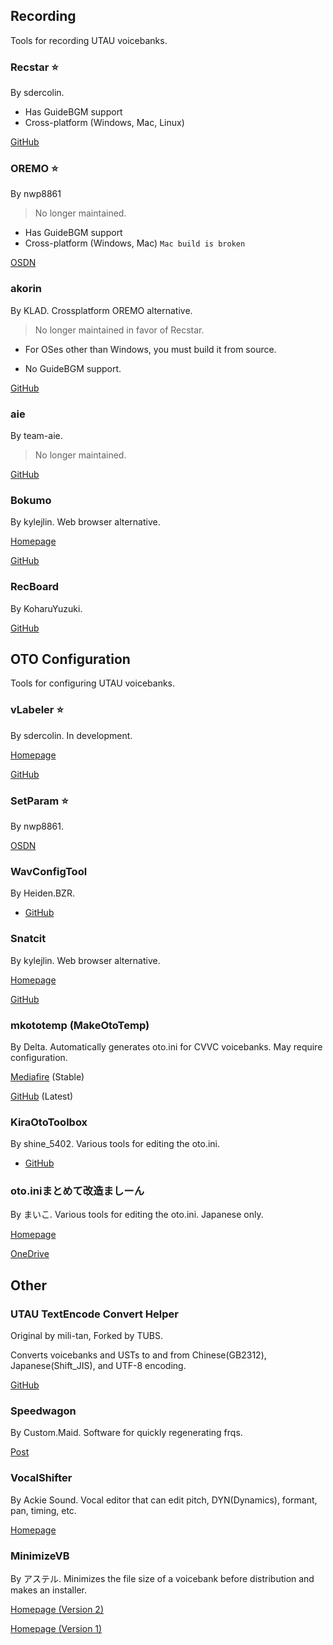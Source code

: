 ## Recording

Tools for recording UTAU voicebanks.

### Recstar :star:

By sdercolin.

- Has GuideBGM support
- Cross-platform (Windows, Mac, Linux)

[GitHub](https://github.com/sdercolin/recstar)

### OREMO :star:

By nwp8861

> No longer maintained.

- Has GuideBGM support
- Cross-platform (Windows, Mac) `Mac build is broken`

[OSDN](https://osdn.net/users/nwp8861/pf/OREMO/files/) 

### akorin

By KLAD. Crossplatform OREMO alternative.

> No longer maintained in favor of Recstar.

- For OSes other than Windows, you must build it from source.

- No GuideBGM support.

[GitHub](https://github.com/adlez27/akorin)

### aie 

By team-aie.

> No longer maintained.

[GitHub](https://github.com/team-aie/app)

### Bokumo

By kylejlin. Web browser alternative.

[Homepage](https://kylejlin.github.io/bokumo/)
  
[GitHub](https://github.com/kylejlin/bokumo)

### RecBoard

By KoharuYuzuki.

[GitHub](https://github.com/KoharuYuzuki/RecBoard)

## OTO Configuration

Tools for configuring UTAU voicebanks.

### vLabeler :star:

By sdercolin. In development.

[Homepage](https://vlabeler.com/)

[GitHub](https://github.com/sdercolin/vlabeler)

### SetParam :star:

By nwp8861.

[OSDN](https://osdn.net/users/nwp8861/pf/setParam/files/)

### WavConfigTool

By Heiden.BZR.

- [GitHub](https://github.com/HeidenBZR/WavConfigTool)


### Snatcit

By kylejlin. Web browser alternative.

[Homepage](https://kylejlin.github.io/snatcit)

[GitHub](https://github.com/kylejlin/snatcit)

### mkototemp (MakeOtoTemp)

By Delta. Automatically generates oto.ini for CVVC voicebanks. May require configuration.

[Mediafire](http://www.mediafire.com/file/br24scnv4tndm5u/mkototemp0500.zip/file) (Stable)

[GitHub](https://github.com/delta-kimigatame/MakeOtoTemp) (Latest)

### KiraOtoToolbox

By shine_5402. Various tools for editing the oto.ini.

- [GitHub](https://github.com/shine5402/KiraOtoToolbox)

### oto.iniまとめて改造ましーん

By まいこ. Various tools for editing the oto.ini. Japanese only.

[Homepage](https://ameblo.jp/maiko3utau/entry-12596814319.html)

[OneDrive](https://1drv.ms/f/s!AgzVdoePq73CjFvQnjU067_tHeCA)

## Other

### UTAU TextEncode Convert Helper

Original by mili-tan, Forked by TUBS.

Converts voicebanks and USTs to and from Chinese(GB2312), Japanese(Shift_JIS), and UTF-8 encoding.

[GitHub](https://github.com/The-UTAU-Black-Supermarket/INARI.UTAUTextEncodeConvertHelper)

### Speedwagon

By Custom.Maid. Software for quickly regenerating frqs.

[Post](http://custom-made.seesaa.net/article/312531314.html)

### VocalShifter

By Ackie Sound. Vocal editor that can edit pitch, DYN(Dynamics), formant, pan, timing, etc.

[Homepage](https://ackiesound.ifdef.jp/download.html)

### MinimizeVB

By アステル. Minimizes the file size of a voicebank before distribution and makes an installer.

[Homepage (Version 2)](https://sites.google.com/view/asterisk-utau/plugins/minimizevb2)

[Homepage (Version 1)](https://sites.google.com/view/asterisk-utau/plugins/minimizevb)